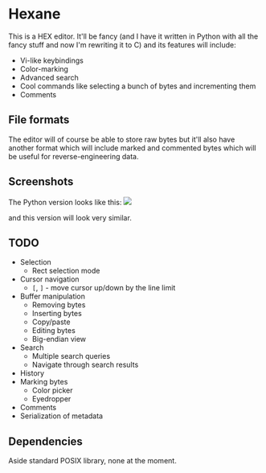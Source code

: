 # Hexane

This is a HEX editor. It'll be fancy (and I have it written in Python with
all the fancy stuff and now I'm rewriting it to C) and its features will include:

* Vi-like keybindings
* Color-marking
* Advanced search
* Cool commands like selecting a bunch of bytes and incrementing them
* Comments

## File formats

The editor will of course be able to store raw bytes but it'll also have another
format which will include marked and commented bytes which will be useful
for reverse-engineering data.

## Screenshots

The Python version looks like this:
![](https://i.imgur.com/QL31HYl.png)

and this version will look very similar.

## TODO

* Selection
  * Rect selection mode
* Cursor navigation
  * `[`, `]` - move cursor up/down by the line limit
* Buffer manipulation
  * Removing bytes
  * Inserting bytes
  * Copy/paste
  * Editing bytes
  * Big-endian view
* Search
  * Multiple search queries
  * Navigate through search results
* History
* Marking bytes
  * Color picker
  * Eyedropper
* Comments
* Serialization of metadata

## Dependencies

Aside standard POSIX library, none at the moment.
